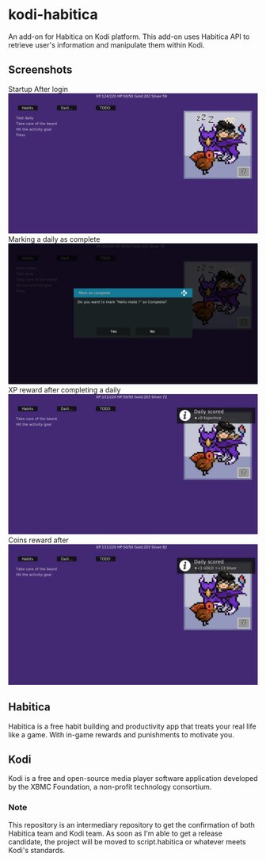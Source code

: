 # kodi-habitica
An add-on for Habitica on Kodi platform. This add-on uses Habitica API to retrieve user's information and manipulate them within Kodi.
## Screenshots
Startup After login
<img src="https://raw.githubusercontent.com/Majed6/kodi-habitica/master/screenshots/Habitica%20on%20Kodi%20After%20login.png" >
Marking a daily as complete
<img src="https://raw.githubusercontent.com/Majed6/kodi-habitica/master/screenshots/Habitica%20on%20Kodi%20Daily.png">
XP reward after completing a daily
<img src="https://raw.githubusercontent.com/Majed6/kodi-habitica/master/screenshots/Habitica%20on%20Kodi%20Daily%20reward.png">
Coins reward after 
<img src="https://raw.githubusercontent.com/Majed6/kodi-habitica/master/screenshots/Habitica%20on%20Kodi%20Daily%20Gold%20reward.png">

## Habitica
Habitica is a free habit building and productivity app that treats your real life like a game. With in-game rewards and punishments to motivate you.

## Kodi
Kodi is a free and open-source media player software application developed by the XBMC Foundation, a non-profit technology consortium.

### Note
This repository is an intermediary repository to get the confirmation of both Habitica team and Kodi team. As soon as I'm able to get a release candidate, the project will be moved to script.habitica or whatever meets Kodi's standards.
